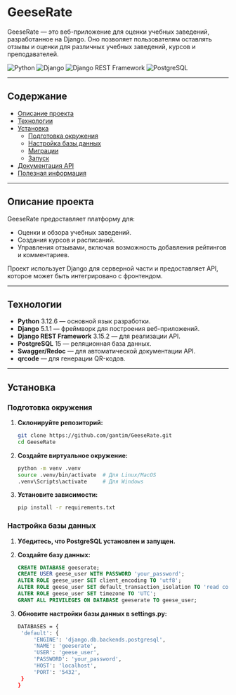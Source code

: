 # GeeseRate

GeeseRate — это веб-приложение для оценки учебных заведений, разработанное на Django. Оно позволяет пользователям оставлять отзывы и оценки для различных учебных заведений, курсов и преподавателей.

![Python](https://img.shields.io/badge/Python-3.12.6-blue)
![Django](https://img.shields.io/badge/Django-5.1.1-green)
![Django REST Framework](https://img.shields.io/badge/DRF-3.15.2-green)
![PostgreSQL](https://img.shields.io/badge/PostgreSQL-15-blue)

---

## Содержание

- [Описание проекта](#описание-проекта)
- [Технологии](#технологии)
- [Установка](#установка)
  - [Подготовка окружения](#подготовка-окружения)
  - [Настройка базы данных](#настройка-базы-данных)
  - [Миграции](#миграции)
  - [Запуск](#запуск)
- [Документация API](#документация-api)
- [Полезная информация](#полезная-информация)

---

## Описание проекта

GeeseRate предоставляет платформу для:
- Оценки и обзора учебных заведений.
- Создания курсов и расписаний.
- Управления отзывами, включая возможность добавления рейтингов и комментариев.

Проект использует Django для серверной части и предоставляет API, которое может быть интегрировано с фронтендом.

---

## Технологии

- **Python** 3.12.6 — основной язык разработки.
- **Django** 5.1.1 — фреймворк для построения веб-приложений.
- **Django REST Framework** 3.15.2 — для реализации API.
- **PostgreSQL** 15 — реляционная база данных.
- **Swagger/Redoc** — для автоматической документации API.
- **qrcode** — для генерации QR-кодов.

---

## Установка

### Подготовка окружения

1. **Склонируйте репозиторий:**
   ```bash
   git clone https://github.com/gantim/GeeseRate.git
   cd GeeseRate

2. **Создайте виртуальное окружение:**
   ```bash
   python -m venv .venv
   source .venv/bin/activate  # Для Linux/MacOS
   .venv\Scripts\activate     # Для Windows

3. **Установите зависимости:**
    ```bash
    pip install -r requirements.txt

### Настройка базы данных

1. **Убедитесь, что PostgreSQL установлен и запущен.**

2. **Создайте базу данных:**
   ```sql
   CREATE DATABASE geeserate;
   CREATE USER geese_user WITH PASSWORD 'your_password';
   ALTER ROLE geese_user SET client_encoding TO 'utf8';
   ALTER ROLE geese_user SET default_transaction_isolation TO 'read committed';
   ALTER ROLE geese_user SET timezone TO 'UTC';
   GRANT ALL PRIVILEGES ON DATABASE geeserate TO geese_user;

3. **Обновите настройки базы данных в settings.py:**
   ```bash
   DATABASES = {
    'default': {
        'ENGINE': 'django.db.backends.postgresql',
        'NAME': 'geeserate',
        'USER': 'geese_user',
        'PASSWORD': 'your_password',
        'HOST': 'localhost',
        'PORT': '5432',
    }
   }
